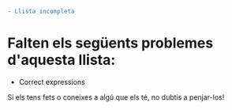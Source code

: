 ```diff
- Llista incompleta
```
# Falten els següents problemes d'aquesta llista:
- Correct expressions

Si els tens fets o coneixes a algú que els té, no dubtis a penjar-los!
